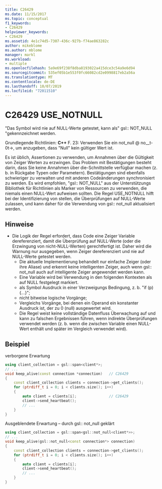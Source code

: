 ```yaml
---
title: C26429
ms.date: 11/15/2017
ms.topic: conceptual
f1_keywords:
- C26429
helpviewer_keywords:
- C26429
ms.assetid: 4e1c74d5-7307-436c-927b-f74ae863282c
author: mikeblome
ms.author: mblome
manager: markl
ms.workload:
- multiple
ms.openlocfilehash: 5a9e69f238f8dba8193022a415dce3c54a9e6d94
ms.sourcegitcommit: 535ef05b1e553f0fc66082cd2e0998817eb2a56a
ms.translationtype: MT
ms.contentlocale: de-DE
ms.lasthandoff: 10/07/2019
ms.locfileid: "72011510"
---
```

# <a name="c26429-use_notnull"></a>C26429 USE_NOTNULL

"Das Symbol wird nie auf NULL-Werte getestet, kann als" gsl:: NOT_NULL "gekennzeichnet werden.

Grundlegende Richtlinien: **C++** F. 23: Verwenden Sie ein not_null @ no__t-0t->, um anzugeben, dass "Null" kein gültiger Wert ist.

Es ist üblich, Assertionen zu verwenden, um Annahmen über die Gültigkeit von Zeiger Werten zu erzwingen. Das Problem mit Bestätigungen besteht darin, dass Sie keine Annahmen über die-Schnittstelle verfügbar machen (z. b. in Rückgabe Typen oder Parametern). Bestätigungen sind ebenfalls schwieriger zu verwalten und mit anderen Codeänderungen synchronisiert zu werden. Es wird empfohlen, "gsl:: NOT_NULL" aus der Unterstützungs Bibliothek für Richtlinien als Marker von Ressourcen zu verwenden, die niemals einen NULL-Wert aufweisen sollten. Die Regel USE_NOTNULL hilft bei der Identifizierung von stellen, die Überprüfungen auf NULL-Werte zulassen, und kann daher für die Verwendung von gsl:: not_null aktualisiert werden.

## <a name="remarks"></a>Hinweise

- Die Logik der Regel erfordert, dass Code eine Zeiger Variable dereferenziert, damit die Überprüfung auf NULL-Werte (oder die Erzwingung von nicht-NULL-Werten) gerechtfertigt ist. Daher wird die Warnung nur ausgegeben, wenn Zeiger dereferenziert und nie auf NULL-Werte getestet werden.
  - Die aktuelle Implementierung behandelt nur einfache Zeiger (oder ihre Aliase) und erkennt keine intelligenten Zeiger, auch wenn gsl:: not_null auch auf intelligente Zeiger angewendet werden kann.
  - Eine Variable wird bei Verwendung in den folgenden Kontexten als auf NULL festgelegt markiert.
  - als Symbol Ausdruck in einer Verzweigungs Bedingung, z. b. "if (p) {...}";
  - nicht bitweise logische Vorgänge;
  - Vergleichs Vorgänge, bei denen ein Operand ein konstanter Ausdruck ist, der zu 0 (null) ausgewertet wird.
  - Die Regel weist keine vollständige Datenfluss Überwachung auf und kann zu falschen Ergebnissen führen, wenn indirekte Überprüfungen verwendet werden (z. b. wenn die zwischen Variable einen NULL-Wert enthält und später im Vergleich verwendet wird).

## <a name="example"></a>Beispiel

verborgene Erwartung

```cpp
using client_collection = gsl::span<client*>;
// ...
void keep_alive(const connection *connection)   // C26429
{
    const client_collection clients = connection->get_clients();
    for (ptrdiff_t i = 0; i < clients.size(); i++)
    {
        auto client = clients[i];               // C26429
        client->send_heartbeat();
        // ...
    }
}
```

Ausgeblendete Erwartung – durch gsl:: not_null geklärt

```cpp
using client_collection = gsl::span<gsl::not_null<client*>>;
// ...
void keep_alive(gsl::not_null<const connection*> connection)
{
    const client_collection clients = connection->get_clients();
    for (ptrdiff_t i = 0; i < clients.size(); i++)
    {
        auto client = clients[i];
        client->send_heartbeat();
        // ...
    }
}
```

